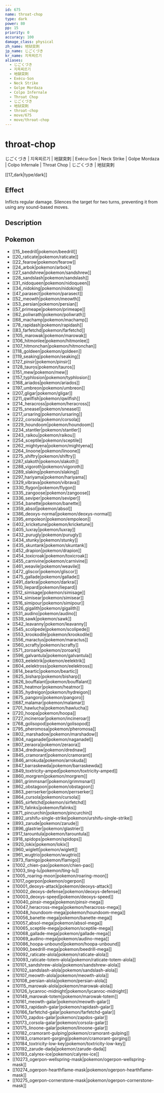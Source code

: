 ```yaml
---
id: 675
name: throat-chop
type: dark
power: 80
pp: 15
priority: 0
accuracy: 100
damage_class: physical
zh_name: 地狱突刺
jp_name: じごくづき
kr_name: 지옥찌르기
aliases:
  - じごくづき
  - 지옥찌르기
  - 地獄突刺
  - Exécu-Son
  - Neck Strike
  - Golpe Mordaza
  - Colpo Infernale
  - Throat Chop
  - じごくづき
  - 地狱突刺
  - throat-chop
  - move/675
  - move/throat-chop
---
```

# throat-chop
    
じごくづき | 지옥찌르기 | 地獄突刺 | Exécu-Son | Neck Strike | Golpe Mordaza | Colpo Infernale | Throat Chop | じごくづき | 地狱突刺

[[17_dark|type/dark]]

## Effect

Inflicts regular damage.  Silences the target for two turns, preventing it from using any sound-based moves.

## Description



## Pokemon

- [[15_beedrill|pokemon/beedrill]]
- [[20_raticate|pokemon/raticate]]
- [[22_fearow|pokemon/fearow]]
- [[24_arbok|pokemon/arbok]]
- [[27_sandshrew|pokemon/sandshrew]]
- [[28_sandslash|pokemon/sandslash]]
- [[31_nidoqueen|pokemon/nidoqueen]]
- [[34_nidoking|pokemon/nidoking]]
- [[47_parasect|pokemon/parasect]]
- [[52_meowth|pokemon/meowth]]
- [[53_persian|pokemon/persian]]
- [[57_primeape|pokemon/primeape]]
- [[62_poliwrath|pokemon/poliwrath]]
- [[68_machamp|pokemon/machamp]]
- [[78_rapidash|pokemon/rapidash]]
- [[83_farfetchd|pokemon/farfetchd]]
- [[105_marowak|pokemon/marowak]]
- [[106_hitmonlee|pokemon/hitmonlee]]
- [[107_hitmonchan|pokemon/hitmonchan]]
- [[118_goldeen|pokemon/goldeen]]
- [[119_seaking|pokemon/seaking]]
- [[127_pinsir|pokemon/pinsir]]
- [[128_tauros|pokemon/tauros]]
- [[151_mew|pokemon/mew]]
- [[157_typhlosion|pokemon/typhlosion]]
- [[168_ariados|pokemon/ariados]]
- [[197_umbreon|pokemon/umbreon]]
- [[207_gligar|pokemon/gligar]]
- [[211_qwilfish|pokemon/qwilfish]]
- [[214_heracross|pokemon/heracross]]
- [[215_sneasel|pokemon/sneasel]]
- [[217_ursaring|pokemon/ursaring]]
- [[222_corsola|pokemon/corsola]]
- [[229_houndoom|pokemon/houndoom]]
- [[234_stantler|pokemon/stantler]]
- [[243_raikou|pokemon/raikou]]
- [[254_sceptile|pokemon/sceptile]]
- [[262_mightyena|pokemon/mightyena]]
- [[264_linoone|pokemon/linoone]]
- [[275_shiftry|pokemon/shiftry]]
- [[287_slakoth|pokemon/slakoth]]
- [[288_vigoroth|pokemon/vigoroth]]
- [[289_slaking|pokemon/slaking]]
- [[297_hariyama|pokemon/hariyama]]
- [[329_vibrava|pokemon/vibrava]]
- [[330_flygon|pokemon/flygon]]
- [[335_zangoose|pokemon/zangoose]]
- [[336_seviper|pokemon/seviper]]
- [[354_banette|pokemon/banette]]
- [[359_absol|pokemon/absol]]
- [[386_deoxys-normal|pokemon/deoxys-normal]]
- [[395_empoleon|pokemon/empoleon]]
- [[402_kricketune|pokemon/kricketune]]
- [[405_luxray|pokemon/luxray]]
- [[432_purugly|pokemon/purugly]]
- [[434_stunky|pokemon/stunky]]
- [[435_skuntank|pokemon/skuntank]]
- [[452_drapion|pokemon/drapion]]
- [[454_toxicroak|pokemon/toxicroak]]
- [[455_carnivine|pokemon/carnivine]]
- [[461_weavile|pokemon/weavile]]
- [[472_gliscor|pokemon/gliscor]]
- [[475_gallade|pokemon/gallade]]
- [[491_darkrai|pokemon/darkrai]]
- [[510_liepard|pokemon/liepard]]
- [[512_simisage|pokemon/simisage]]
- [[514_simisear|pokemon/simisear]]
- [[516_simipour|pokemon/simipour]]
- [[526_gigalith|pokemon/gigalith]]
- [[531_audino|pokemon/audino]]
- [[539_sawk|pokemon/sawk]]
- [[542_leavanny|pokemon/leavanny]]
- [[545_scolipede|pokemon/scolipede]]
- [[553_krookodile|pokemon/krookodile]]
- [[556_maractus|pokemon/maractus]]
- [[560_scrafty|pokemon/scrafty]]
- [[571_zoroark|pokemon/zoroark]]
- [[596_galvantula|pokemon/galvantula]]
- [[603_eelektrik|pokemon/eelektrik]]
- [[604_eelektross|pokemon/eelektross]]
- [[614_beartic|pokemon/beartic]]
- [[625_bisharp|pokemon/bisharp]]
- [[626_bouffalant|pokemon/bouffalant]]
- [[631_heatmor|pokemon/heatmor]]
- [[635_hydreigon|pokemon/hydreigon]]
- [[675_pangoro|pokemon/pangoro]]
- [[687_malamar|pokemon/malamar]]
- [[701_hawlucha|pokemon/hawlucha]]
- [[720_hoopa|pokemon/hoopa]]
- [[727_incineroar|pokemon/incineroar]]
- [[768_golisopod|pokemon/golisopod]]
- [[795_pheromosa|pokemon/pheromosa]]
- [[802_marshadow|pokemon/marshadow]]
- [[804_naganadel|pokemon/naganadel]]
- [[807_zeraora|pokemon/zeraora]]
- [[834_drednaw|pokemon/drednaw]]
- [[845_cramorant|pokemon/cramorant]]
- [[846_arrokuda|pokemon/arrokuda]]
- [[847_barraskewda|pokemon/barraskewda]]
- [[849_toxtricity-amped|pokemon/toxtricity-amped]]
- [[860_morgrem|pokemon/morgrem]]
- [[861_grimmsnarl|pokemon/grimmsnarl]]
- [[862_obstagoon|pokemon/obstagoon]]
- [[863_perrserker|pokemon/perrserker]]
- [[864_cursola|pokemon/cursola]]
- [[865_sirfetchd|pokemon/sirfetchd]]
- [[870_falinks|pokemon/falinks]]
- [[871_pincurchin|pokemon/pincurchin]]
- [[892_urshifu-single-strike|pokemon/urshifu-single-strike]]
- [[893_zarude|pokemon/zarude]]
- [[896_glastrier|pokemon/glastrier]]
- [[917_tarountula|pokemon/tarountula]]
- [[918_spidops|pokemon/spidops]]
- [[920_lokix|pokemon/lokix]]
- [[960_wiglett|pokemon/wiglett]]
- [[961_wugtrio|pokemon/wugtrio]]
- [[973_flamigo|pokemon/flamigo]]
- [[1002_chien-pao|pokemon/chien-pao]]
- [[1003_ting-lu|pokemon/ting-lu]]
- [[1005_roaring-moon|pokemon/roaring-moon]]
- [[1017_ogerpon|pokemon/ogerpon]]
- [[10001_deoxys-attack|pokemon/deoxys-attack]]
- [[10002_deoxys-defense|pokemon/deoxys-defense]]
- [[10003_deoxys-speed|pokemon/deoxys-speed]]
- [[10040_pinsir-mega|pokemon/pinsir-mega]]
- [[10047_heracross-mega|pokemon/heracross-mega]]
- [[10048_houndoom-mega|pokemon/houndoom-mega]]
- [[10056_banette-mega|pokemon/banette-mega]]
- [[10057_absol-mega|pokemon/absol-mega]]
- [[10065_sceptile-mega|pokemon/sceptile-mega]]
- [[10068_gallade-mega|pokemon/gallade-mega]]
- [[10069_audino-mega|pokemon/audino-mega]]
- [[10086_hoopa-unbound|pokemon/hoopa-unbound]]
- [[10090_beedrill-mega|pokemon/beedrill-mega]]
- [[10092_raticate-alola|pokemon/raticate-alola]]
- [[10093_raticate-totem-alola|pokemon/raticate-totem-alola]]
- [[10101_sandshrew-alola|pokemon/sandshrew-alola]]
- [[10102_sandslash-alola|pokemon/sandslash-alola]]
- [[10107_meowth-alola|pokemon/meowth-alola]]
- [[10108_persian-alola|pokemon/persian-alola]]
- [[10115_marowak-alola|pokemon/marowak-alola]]
- [[10126_lycanroc-midnight|pokemon/lycanroc-midnight]]
- [[10149_marowak-totem|pokemon/marowak-totem]]
- [[10161_meowth-galar|pokemon/meowth-galar]]
- [[10163_rapidash-galar|pokemon/rapidash-galar]]
- [[10166_farfetchd-galar|pokemon/farfetchd-galar]]
- [[10170_zapdos-galar|pokemon/zapdos-galar]]
- [[10173_corsola-galar|pokemon/corsola-galar]]
- [[10175_linoone-galar|pokemon/linoone-galar]]
- [[10182_cramorant-gulping|pokemon/cramorant-gulping]]
- [[10183_cramorant-gorging|pokemon/cramorant-gorging]]
- [[10184_toxtricity-low-key|pokemon/toxtricity-low-key]]
- [[10192_zarude-dada|pokemon/zarude-dada]]
- [[10193_calyrex-ice|pokemon/calyrex-ice]]
- [[10273_ogerpon-wellspring-mask|pokemon/ogerpon-wellspring-mask]]
- [[10274_ogerpon-hearthflame-mask|pokemon/ogerpon-hearthflame-mask]]
- [[10275_ogerpon-cornerstone-mask|pokemon/ogerpon-cornerstone-mask]]

